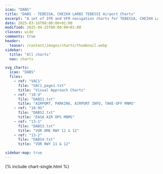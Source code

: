 ```yaml
---
icao: "DABS" 
title: "DABS - TEBESSA, CHEIKH LARBI TEBESSI Airport Charts"
excerpt: "A set of IFR and VFR navigation charts for TEBESSA, CHEIKH LARBI TEBESSI Airport"
date: 2025-03-16T00:00:00+01:00
modified: 2025-04-25T00:00:00+01:00
classes: wide
comments: true
header:
  teaser: /content/images/charts/thumbnail.webp
sidebar:
  title: "All charts"
  nav: charts

svg_charts:
  icao: "DABS"
  files:
    - ref: "VAC1"
      file: "VAC1_page1.txt"
      title: "Visual Approach Charts"
    - ref: "10-9"
      file: "DABS1.txt"
      title: "AIRPORT, PARKING, AIRPORT INFO, TAKE-OFF MNMS"
    - ref: "10-9S"
      file: "DABS2.txt"
      title: "EASA AIR OPS MNMS"
    - ref: "13-1"
      file: "DABS3.txt"
      title: "VOR DME RWY 11 & 12"
    - ref: "13-2"
      file: "DABS4.txt"
      title: "VOR RWY 11 & 12"

sidebar-map: true
---
```


{% include chart-single.html %}
